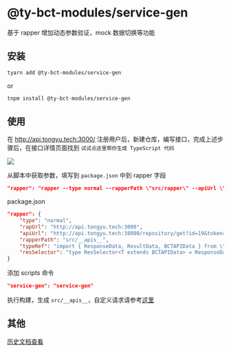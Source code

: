 # @ty-bct-modules/service-gen

基于 rapper 增加动态参数验证，mock 数据切换等功能

## 安装

```bash
tyarn add @ty-bct-modules/service-gen
```

or

```bash
tnpm install @ty-bct-modules/service-gen
```

## 使用

在 http://api.tongyu.tech:3000/ 注册用户后，新建仓库，编写接口，完成上述步骤后，在接口详情页面找到 `试试点这里帮你生成 TypeScript 代码`

![](http://gitlab2.tongyu.tech/tongyu-fe/rapper/raw/master-inner/assets/2020-07-13-10-50-47.png)

从脚本中获取参数，填写到 `package.json` 中到 rapper 字段

```json
"rapper": "rapper --type normal --rapperPath \"src/rapper\" --apiUrl \"http://api.tongyu.tech:38080/repository/get?id=19&token=sb-35plMu0Iln0aqVz8CXwM53zA5hNXF\" --rapUrl \"http://api.tongyu.tech:3000\""
```

package.json

```json
"rapper": {
    "type": "normal",
    "rapUrl": "http://api.tongyu.tech:3000",
    "apiUrl": "http://api.tongyu.tech:38080/repository/get?id=19&token=sb-35plMu0Iln0aqVz8CXwM53zA5hNXF",
    "rapperPath": "src/__apis__",
    "typeRef": "import { ResponseData, ResultData, BCTAPIData } from \"@ty-bct-modules/request\";",
    "resSelector": "type ResSelector<T extends BCTAPIData> = ResponseData<ResultData<T>>"
}
```

添加 scripts 命令

```json
"service-gen": "service-gen"
```

执行构建，生成 `src/__apis__`，自定义请求请参考[这里](https://www.yuque.com/rap/rapper/user-fetch)

## 其他

[历史文档查看](http://gitlab2.tongyu.tech/tongyu-fe/rapper/blob/master-inner/readme.md)
